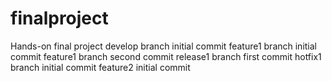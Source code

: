# finalproject
Hands-on final project
develop branch initial commit
feature1 branch initial commit
feature1 branch second commit
release1 branch first commit
hotfix1 branch initial commit
feature2 initial commit
